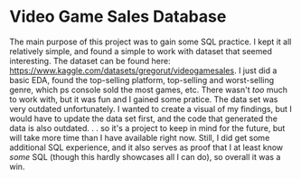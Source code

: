 # Video Game Sales Database

The main purpose of this project was to gain some SQL practice. I kept it all relatively simple, and found a simple to work with dataset that seemed interesting. The dataset can be found here: https://www.kaggle.com/datasets/gregorut/videogamesales. I just did a basic EDA, found the top-selling platform, top-selling and worst-selling genre, which ps console sold the most games, etc. There wasn't *too* much to work with, but it was fun and I gained some pratice. The data set was very outdated unfortunately. I wanted to create a visual of my findings, but I would have to update the data set first, and the code that generated the data is also outdated. . . so it's a project to keep in mind for the future, but will take more time than I have available right now. Still, I did get some additional SQL experience, and it also serves as proof that I at least know *some* SQL (though this hardly showcases all I can do), so overall it was a win.
